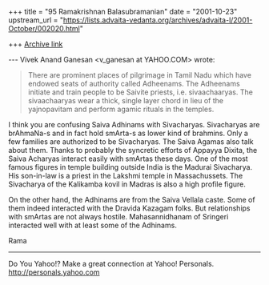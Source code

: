 +++
title = "95 Ramakrishnan Balasubramanian"
date = "2001-10-23"
upstream_url = "https://lists.advaita-vedanta.org/archives/advaita-l/2001-October/002020.html"

+++
[Archive link](https://lists.advaita-vedanta.org/archives/advaita-l/2001-October/002020.html)

--- Vivek Anand Ganesan <v_ganesan at YAHOO.COM> wrote:

>   There are prominent places of pilgrimage in Tamil
> Nadu
> which have endowed seats of authority called
> Adheenams. The
> Adheenams initiate and train people to be Saivite
> priests,
> i.e. sivaachaaryas.  The sivaachaaryas wear a thick,
> single
> layer chord in lieu of the yajnopavitam and perform
> agamic
> rituals in the temples.

I think you are confusing Saiva Adhinams with
Sivacharyas. Sivacharyas are brAhmaNa-s and in fact
hold smArta-s as lower kind of brahmins. Only a few
families are authorized to be Sivacharyas. The Saiva
Agamas also talk about them. Thanks to probably the
syncretic efforts of Appayya Dixita, the Saiva
Acharyas interact easily with smArtas these days.
One of the most famous figures in temple building
outside India is the Madurai Sivacharya. His
son-in-law is a priest in the Lakshmi temple in
Massachussets. The Sivacharya of the Kalikamba kovil
in Madras is also a high profile figure.

On the other hand, the Adhinams are from the Saiva
Vellala caste. Some of them indeed interacted with the
Dravida Kazagam folks. But relationships with smArtas
are not always hostile. Mahasannidhanam of Sringeri
interacted well with at least some of the Adhinams.

Rama

__________________________________________________
Do You Yahoo!?
Make a great connection at Yahoo! Personals.
http://personals.yahoo.com


